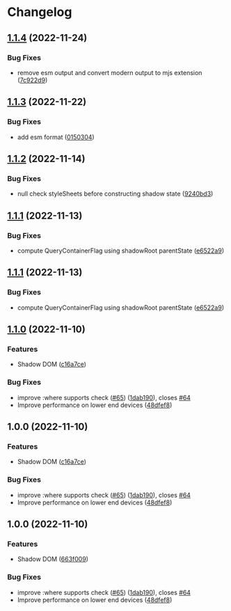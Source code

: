 # Changelog

## [1.1.4](https://github.com/Marshal27/shadow-container-query-polyfill/compare/v1.1.3...v1.1.4) (2022-11-24)


### Bug Fixes

* remove esm output and convert modern output to mjs extension ([7c922d9](https://github.com/Marshal27/shadow-container-query-polyfill/commit/7c922d9fc49bbd54971f45b90f9a2d1972c9bbf7))

## [1.1.3](https://github.com/Marshal27/shadow-container-query-polyfill/compare/v1.1.2...v1.1.3) (2022-11-22)


### Bug Fixes

* add esm format ([0150304](https://github.com/Marshal27/shadow-container-query-polyfill/commit/01503047437eb109a39fec5694c978cc85e0f2f5))

## [1.1.2](https://github.com/Marshal27/shadow-container-query-polyfill/compare/v1.1.1...v1.1.2) (2022-11-14)


### Bug Fixes

* null check styleSheets before constructing shadow state ([9240bd3](https://github.com/Marshal27/shadow-container-query-polyfill/commit/9240bd3f97b8a4faf4fa88d5fbd9048b54ed1cd8))

## [1.1.1](https://github.com/Marshal27/shadow-container-query-polyfill/compare/v1.1.0...v1.1.1) (2022-11-13)


### Bug Fixes

* compute QueryContainerFlag using shadowRoot parentState ([e6522a9](https://github.com/Marshal27/shadow-container-query-polyfill/commit/e6522a98eaf94ca671c2d3ad9865b7ca71aa5971))

## [1.1.1](https://github.com/Marshal27/shadow-container-query-polyfill/compare/v1.1.0...v1.1.1) (2022-11-13)


### Bug Fixes

* compute QueryContainerFlag using shadowRoot parentState ([e6522a9](https://github.com/Marshal27/shadow-container-query-polyfill/commit/e6522a98eaf94ca671c2d3ad9865b7ca71aa5971))

## [1.1.0](https://github.com/Marshal27/shadow-container-query-polyfill/compare/v1.0.0...v1.1.0) (2022-11-10)


### Features

* Shadow DOM ([c16a7ce](https://github.com/Marshal27/shadow-container-query-polyfill/commit/c16a7ce1016e64f66e8538e1dbe8c142db9aab7c))


### Bug Fixes

* improve :where supports check ([#65](https://github.com/Marshal27/shadow-container-query-polyfill/issues/65)) ([1dab190](https://github.com/Marshal27/shadow-container-query-polyfill/commit/1dab190dbd640f2ad1a1535c69a7143182729cee)), closes [#64](https://github.com/Marshal27/shadow-container-query-polyfill/issues/64)
* Improve performance on lower end devices ([48dfef8](https://github.com/Marshal27/shadow-container-query-polyfill/commit/48dfef88f8eb037cd38ad8d43410950694504497))

## 1.0.0 (2022-11-10)


### Features

* Shadow DOM ([c16a7ce](https://github.com/Marshal27/shadow-container-query-polyfill/commit/c16a7ce1016e64f66e8538e1dbe8c142db9aab7c))


### Bug Fixes

* improve :where supports check ([#65](https://github.com/Marshal27/shadow-container-query-polyfill/issues/65)) ([1dab190](https://github.com/Marshal27/shadow-container-query-polyfill/commit/1dab190dbd640f2ad1a1535c69a7143182729cee)), closes [#64](https://github.com/Marshal27/shadow-container-query-polyfill/issues/64)
* Improve performance on lower end devices ([48dfef8](https://github.com/Marshal27/shadow-container-query-polyfill/commit/48dfef88f8eb037cd38ad8d43410950694504497))

## 1.0.0 (2022-11-10)


### Features

* Shadow DOM ([663f009](https://github.com/Marshal27/shadow-container-query-polyfill/commit/663f0092eb92cfcb39cf6d2e5a3d96696cac5b02))


### Bug Fixes

* improve :where supports check ([#65](https://github.com/Marshal27/shadow-container-query-polyfill/issues/65)) ([1dab190](https://github.com/Marshal27/shadow-container-query-polyfill/commit/1dab190dbd640f2ad1a1535c69a7143182729cee)), closes [#64](https://github.com/Marshal27/shadow-container-query-polyfill/issues/64)
* Improve performance on lower end devices ([48dfef8](https://github.com/Marshal27/shadow-container-query-polyfill/commit/48dfef88f8eb037cd38ad8d43410950694504497))
